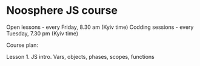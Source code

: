 # Noosphere JS course
Open lessons - every Friday, 8.30 am (Kyiv time)
Codding sessions - every Tuesday, 7.30 pm (Kyiv time)

Course plan:

Lesson 1. JS intro. Vars, objects, phases, scopes, functions
